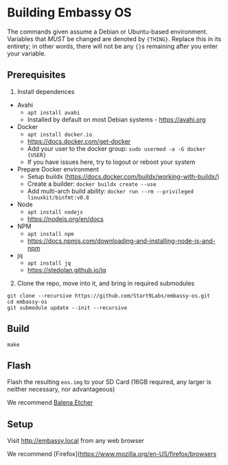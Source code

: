 # Building Embassy OS

 The commands given assume a Debian or Ubuntu-based environment.  Variables that *MUST* be changed are denoted by `{THING}`. Replace this in its entirety; in other words, there will not be any `{}`s remaining after you enter your variable.

## Prerequisites

1. Install dependences

- Avahi
	- `apt install avahi`
	- Installed by default on most Debian systems - https://avahi.org
- Docker
	- `apt install docker.io`
	- https://docs.docker.com/get-docker
	- Add your user to the docker group: `sudo usermod -a -G docker {USER}`
	- If you have issues here, try to logout or reboot your system
- Prepare Docker environment
	- Setup buildx (https://docs.docker.com/buildx/working-with-buildx/)
	- Create a builder: `docker buildx create --use`
	- Add multi-arch build ability: `docker run --rm --privileged linuxkit/binfmt:v0.8`
- Node
	- `apt install nodejs`
	- https://nodejs.org/en/docs
- NPM
	- `apt install npm`
	- https://docs.npmjs.com/downloading-and-installing-node-js-and-npm
- jq
	- `apt install jq`
	- https://stedolan.github.io/jq

2. Clone the repo, move into it, and bring in required submodules

```
git clone --recursive https://github.com/Start9Labs/embassy-os.git
cd embassy-os
git submodule update --init --recursive
```

## Build

```
make
```

## Flash

Flash the resulting `eos.img` to your SD Card (16GB required, any larger is neither necessary, nor advantageous)

We recommend [Balena Etcher](https://www.balena.io/etcher/)

## Setup

Visit http://embassy.local from any web browser

We recommend [Firefox](https://www.mozilla.org/en-US/firefox/browsers
